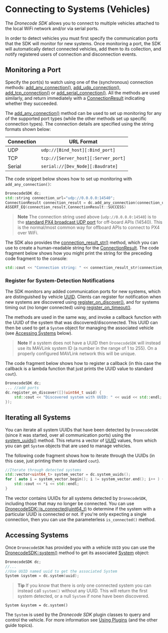 # Connecting to Systems (Vehicles)

The *Dronecode SDK* allows you to connect to multiple vehicles attached to the local WiFi network and/or via serial ports. 

In order to detect vehicles you must first specify the communication ports that the SDK will monitor for new systems. 
Once monitoring a port, the SDK will automatically detect connected vehicles, add them to its collection, and notify registered users of connection and disconnection events.

## Monitoring a Port

Specify the port(s) to watch using one of the (synchronous) connection methods: [add_any_connection()](../api_reference/classdronecode__sdk_1_1_dronecode_s_d_k.md#classdronecode__sdk_1_1_dronecode_s_d_k_1a51097e0dad30f0292a2ab4d3e9d91acf), [add_udp_connection()](../api_reference/classdronecode__sdk_1_1_dronecode_s_d_k.md#classdronecode__sdk_1_1_dronecode_s_d_k_1ac242fb36bc018038fc1fc5ee4e5f21ad), [add_tcp_connection()](../api_reference/classdronecode__sdk_1_1_dronecode_s_d_k.md#classdronecode__sdk_1_1_dronecode_s_d_k_1a7c543c91cf9209745c60a5b4bb6a59b1) or [add_serial_connection()](../api_reference/classdronecode__sdk_1_1_dronecode_s_d_k.md#classdronecode__sdk_1_1_dronecode_s_d_k_1a3b9dfa07541777ec16d9ada6423650b0). All the methods are used similarly, and return immediately with a [ConnectionResult](../api_reference/namespacedronecode__sdk.md#namespacedronecode__sdk_1a8ba260cb5fc0837533a86e236d205c96) indicating whether they succeeded.

The [add_any_connection()](../api_reference/classdronecode__sdk_1_1_dronecode_s_d_k.md#classdronecode__sdk_1_1_dronecode_s_d_k_1a51097e0dad30f0292a2ab4d3e9d91acf) method can be used to set up monitoring for any of the supported port types (while the other methods set up specific connection types). 
The connection details are specified using the string formats shown below:

Connection | URL Format
--- | ---
UDP | `udp://[Bind_host][:Bind_port]`
TCP | `tcp://[Server_host][:Server_port]`
Serial | `serial://[Dev_Node][:Baudrate]`

The code snippet below shows how to set up monitoring with `add_any_connection()`:

```cpp
DronecodeSDK dc;
std::string connection_url="udp://0.0.0.0:14540";
ConnectionResult connection_result = dc.add_any_connection(connection_url);
ASSERT_EQ(connection_result,ConnectionResult::SUCCESS)
```

> **Note** The connection string used above (`udp://0.0.0.0:14540`) is to the [standard PX4 broadcast UDP port](https://dev.px4.io/en/simulation/#default-px4-mavlink-udp-ports) for off-board APIs (14540). This is the normal/most common way for offboard APIs to connect to PX4 over WiFi.

The SDK also provides the [connection_result_str()](../api_reference/namespacedronecode__sdk.md#namespacedronecode__sdk_1a4f99d135d291363375982e84b6928f38) method, which you can use to create a human-readable string for the [ConnectionResult](../api_reference/namespacedronecode__sdk.md#namespacedronecode__sdk_1a8ba260cb5fc0837533a86e236d205c96). The code fragment below shows how you might print the string for the preceding code fragment to the console:
```cpp
std::cout << "Connection string: " << connection_result_str(connection_result) << std::endl;
```


### Register for System-Detection Notifications

The SDK monitors any added communication ports for new systems, which are distinguished by vehicle [UUID](../api_reference/classdronecode__sdk_1_1_info.md#classdronecode__sdk_1_1_info_1a38f1b08ee69a4dbfc22a79ddf6a20ce4). 
Clients can register for notification when new systems are discovered using [register_on_discover()](../api_reference/classdronecode__sdk_1_1_dronecode_s_d_k.md#classdronecode__sdk_1_1_dronecode_s_d_k_1a7e4f9e429d59faa19578cffecc184427), and for systems timing out (no longer connected) using [register_on_timeout()](../api_reference/classdronecode__sdk_1_1_dronecode_s_d_k.md#classdronecode__sdk_1_1_dronecode_s_d_k_1a21d36d607097eb51197427ca04716b9b). 

The methods are used in the same way, and invoke a callback function with the UUID of the system that was discovered/disconnected. 
This UUID can then be used to get a `System` object for managing the associated vehicle (see [Accessing Systems](#accessing-systems) below).

> **Note** If a system does not have a UUID then `DronecodeSDK` will instead use its MAVLink system ID (a number in the range of 1 to 255).
  On a properly configured MAVLink network this will be unique.

The code fragment below shows how to register a callback (in this case the callback is a lambda function that just prints the UUID value to standard `cout`).

```cpp
DronecodeSDK dc;
... //add ports
dc.register_on_discover([](uint64_t uuid) {
    std::cout << "Discovered system with UUID: " << uuid << std::endl;
});
```

## Iterating all Systems

You can iterate all system UUIDs that have been detected by `DronecodeSDK` 
(since it was started, over all communication ports) using the [system_uuids()](../api_reference/classdronecode__sdk_1_1_dronecode_s_d_k.md#classdronecode__sdk_1_1_dronecode_s_d_k_1adff0ce5e9bd666103a3ec5274ecb9b47) method. 
This returns a vector of [UUID](../api_reference/classdronecode__sdk_1_1_info.md#classdronecode__sdk_1_1_info_1a38f1b08ee69a4dbfc22a79ddf6a20ce4) values, from which you can get `System` objects that are used to manage vehicles. 

The following code fragment shows how to iterate through the UUIDs (in this case, just printing them to standard `cout`).

```cpp
//Iterate through detected systems
std::vector<uint64_t> system_vector = dc.system_uuids();
for ( auto i = system_vector.begin(); i != system_vector.end(); i++ ) {
    std::cout << *i << std::endl;
}
```

The vector contains UUIDs for all systems detected by `DronecodeSDK`, including those that may no longer be connected. 
You can use [DronecodeSDK::is_connected(uint64_t)](../api_reference/classdronecode__sdk_1_1_dronecode_s_d_k.md#classdronecode__sdk_1_1_dronecode_s_d_k_1a82017f6833745cfe37870ba795709b2f) to determine if the system with a particular UUID is connected or not. 
If you're only expecting a single connection, then you can use the parameterless `is_connected()` method.


## Accessing Systems

Once `DronecodeSDK` has provided you with a vehicle `UUID` you can use the [DronecodeSDK::system()](../api_reference/classdronecode__sdk_1_1_dronecode_s_d_k.md#classdronecode__sdk_1_1_dronecode_s_d_k_1a33dbbe477d4f321cff32c7cea1aee4eb) method to get its associated [System](../api_reference/classdronecode__sdk_1_1_system.md) object:

```cpp
DronecodeSDK dc;
//... 
//Use UUID named uuid to get the associated System
System &system = dc.system(uuid);
```

> **Tip** If you know that there is only one connected system you can instead call `system()` without any UUID. 
  This will return the first system detected, or a null `System` if none have been discovered.
```
System &system = dc.system()
```

The `System` is used by the *Dronecode SDK* plugin classes to query and control the vehicle. 
For more information see [Using Plugins](../guide/using_plugins.md) (and the other guide topics).
